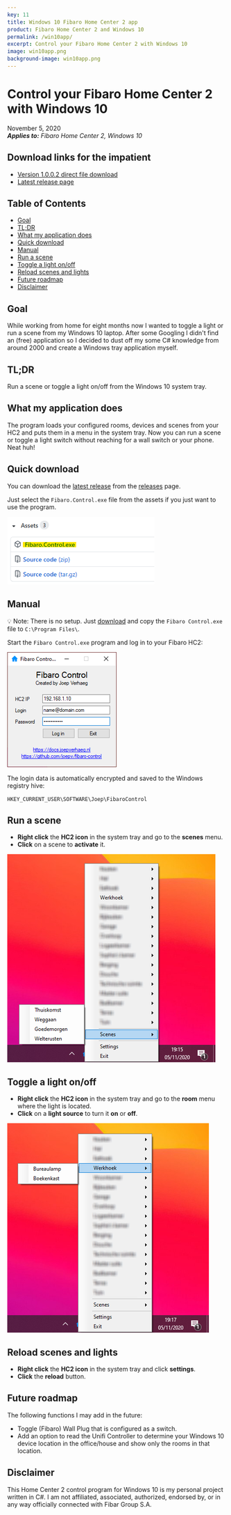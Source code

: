 ```yaml
---
key: 11
title: Windows 10 Fibaro Home Center 2 app
product: Fibaro Home Center 2 and Windows 10
permalink: /win10app/
excerpt: Control your Fibaro Home Center 2 with Windows 10
image: win10app.png
background-image: win10app.png
---
```


# Control your Fibaro Home Center 2 with Windows 10<!-- omit in toc -->

November 5, 2020   
_**Applies to:** Fibaro Home Center 2, Windows 10_

## Download links for the impatient<!-- omit in toc -->

* [Version 1.0.0.2 direct file download](https://github.com/joepv/fibaro-control/releases/download/v1.0.0.2/Fibaro.Control.exe) 
* [Latest release page](https://github.com/joepv/fibaro-control/releases)

## Table of Contents<!-- omit in toc -->
- [Goal](#goal)
- [TL;DR](#tldr)
- [What my application does](#what-my-application-does)
- [Quick download](#quick-download)
- [Manual](#manual)
- [Run a scene](#run-a-scene)
- [Toggle a light on/off](#toggle-a-light-onoff)
- [Reload scenes and lights](#reload-scenes-and-lights)
- [Future roadmap](#future-roadmap)
- [Disclaimer](#disclaimer)

## Goal

While working from home for eight months now I wanted to toggle a light or run a scene from my Windows 10 laptop. After some Googling I didn't find an (free) application so I decided to dust off my some C# knowledge from around 2000 and create a Windows tray application myself.

## TL;DR

Run a scene or toggle a light on/off from the Windows 10 system tray.

## What my application does

The program loads your configured rooms, devices and scenes from your HC2 and puts them in a menu in the system tray. Now you can run a scene or toggle a light switch without reaching for a wall switch or your phone. Neat huh!

## Quick download

You can download the [latest release](https://github.com/joepv/fibaro-control/releases/latest) from the [releases](https://github.com/joepv/fibaro-control/releases) page.

Just select the `Fibaro.Control.exe` file from the assets if you just want to use the program.

![Assets](https://raw.githubusercontent.com/joepv/fibaro-control/master/Documentation/Image004.png "Fibaro Control: Assets")
## Manual

💡 Note: There is no setup. Just [download](https://github.com/joepv/fibaro-control/releases/latest) and copy the `Fibaro Control.exe` file to `C:\Program Files\`.

Start the `Fibaro Control.exe` program and log in to your Fibaro HC2:

![Login Screen](https://raw.githubusercontent.com/joepv/fibaro-control/master/Documentation/Image001.png "Fibaro Control: Login Screen")

The login data is automatically encrypted and saved to the Windows registry hive:

```
HKEY_CURRENT_USER\SOFTWARE\Joep\FibaroControl
```

## Run a scene

* **Right click** the **HC2 icon** in the system tray and go to the **scenes** menu.
* **Click** on a scene to **activate** it.

![Run a Scene](https://raw.githubusercontent.com/joepv/fibaro-control/master/Documentation/Image002.png "Fibaro Control: Run a Scene")

## Toggle a light on/off

* **Right click** the **HC2 icon** in the system tray and go to the **room** menu where the light is located.
* **Click** on a **light source** to turn it **on** or **off**.

![Toggle a Light](https://raw.githubusercontent.com/joepv/fibaro-control/master/Documentation/Image003.png "Fibaro Control: Toggle a Light")

## Reload scenes and lights

* **Right click** the **HC2 icon** in the system tray and click **settings**.
* **Click** the **reload** button.

## Future roadmap

The following functions I may add in the future:

* Toggle (Fibaro) Wall Plug that is configured as a switch.
* Add an option to read the Unifi Controller to determine your Windows 10 device location in the office/house and show only the rooms in that location.

## Disclaimer

This Home Center 2 control program for Windows 10 is my personal project written in C#. I am not affiliated, associated, authorized, endorsed by, or in any way officially connected with Fibar Group S.A.